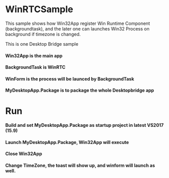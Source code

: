 # WinRTCSample
This sample shows how Win32App register Win Runtime Component (backgroundtask), and the later one can launches Win32 Process on background if timezone is changed.

This is one Desktop Bridge sample

#### Win32App is the main app
#### BackgroundTask is WinRTC
#### WinForm is the process will be launced by BackgroundTask
#### MyDesktopApp.Package is to package the whole Desktopbridge app

# Run
#### Build and set MyDesktopApp.Package as startup project in latest VS2017 (15.9)
#### Launch MyDesktopApp.Package, Win32App will execute
#### Close Win32App
#### Change TimeZone, the toast will show up, and winform will launch as well.


